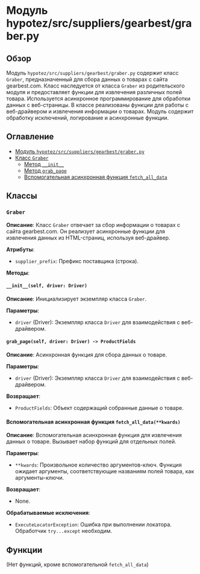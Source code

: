 # Модуль hypotez/src/suppliers/gearbest/graber.py

## Обзор

Модуль `hypotez/src/suppliers/gearbest/graber.py` содержит класс `Graber`, предназначенный для сбора данных о товарах с сайта gearbest.com. Класс наследуется от класса `Graber` из родительского модуля и предоставляет функции для извлечения различных полей товара.  Используется асинхронное программирование для обработки данных с веб-страницы. В классе реализованы функции для работы с веб-драйвером и извлечения информации о товарах.  Модуль содержит обработку исключений, логирование и асинхронные функции.

## Оглавление

* [Модуль `hypotez/src/suppliers/gearbest/graber.py`](#модуль-hypotezsrcsuppliersgearbestgraberpy)
* [Класс `Graber`](#класс-graber)
    * [Метод `__init__`](#метод-init)
    * [Метод `grab_page`](#метод-grab_page)
    * [Вспомогательная асинхронная функция `fetch_all_data`](#вспомогательная-асинхронная-функция-fetch_all_data)


## Классы

### `Graber`

**Описание**: Класс `Graber` отвечает за сбор информации о товарах с сайта gearbest.com. Он реализует асинхронные функции для извлечения данных из HTML-страниц, используя веб-драйвер.

**Атрибуты**:

* `supplier_prefix`: Префикс поставщика (строка).


**Методы**:

#### `__init__(self, driver: Driver)`

**Описание**: Инициализирует экземпляр класса `Graber`.

**Параметры**:

* `driver` (Driver): Экземпляр класса `Driver` для взаимодействия с веб-драйвером.

#### `grab_page(self, driver: Driver) -> ProductFields`

**Описание**: Асинхронная функция для сбора данных о товаре.

**Параметры**:

* `driver` (Driver): Экземпляр класса `Driver` для взаимодействия с веб-драйвером.

**Возвращает**:

* `ProductFields`: Объект содержащий собранные данные о товаре.


#### Вспомогательная асинхронная функция `fetch_all_data(**kwards)`

**Описание**: Вспомогательная асинхронная функция для извлечения данных о товаре.
Вызывает набор функций для отдельных полей.

**Параметры**:
* `**kwards`: Произвольное количество аргументов-ключ.  Функция ожидает аргументы, соответствующие названиям полей товара, как аргументы-ключи.

**Возвращает**:
* None.


**Обрабатываемые исключения**:

* `ExecuteLocatorException`: Ошибка при выполнении локатора.  Обработчик `try...except` необходим.


## Функции

(Нет функций, кроме вспомогательной `fetch_all_data`)